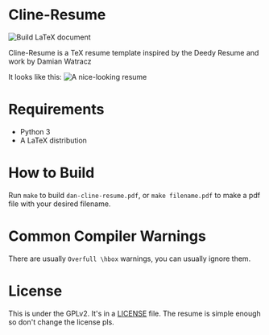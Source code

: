 # Cline-Resume

![Build LaTeX document](https://github.com/Rjected/Cline-Resume/workflows/Build%20LaTeX%20document/badge.svg)

Cline-Resume is a TeX resume template inspired by the Deedy Resume and work by Damian Watracz

It looks like this:
![A nice-looking resume](../loremipsum/exampleresume.png)

# Requirements
  - Python 3
  - A LaTeX distribution

# How to Build
Run `make` to build `dan-cline-resume.pdf`, or `make filename.pdf` to make a pdf file with your desired filename.

# Common Compiler Warnings
There are usually `Overfull \hbox` warnings, you can usually ignore them.

# License
This is under the GPLv2.
It's in a [LICENSE](./LICENSE) file.
The resume is simple enough so don't change the license pls.
